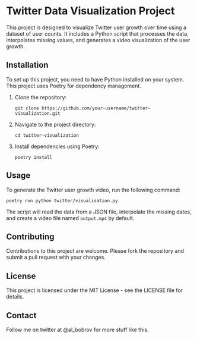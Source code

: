 # Twitter Data Visualization Project

This project is designed to visualize Twitter user growth over time using a dataset of user counts. It includes a Python script that processes the data, interpolates missing values, and generates a video visualization of the user growth.

## Installation

To set up this project, you need to have Python installed on your system. This project uses Poetry for dependency management.

1. Clone the repository:
   ```
   git clone https://github.com/your-username/twitter-visualization.git
   ```
2. Navigate to the project directory:
   ```
   cd twitter-visualization
   ```
3. Install dependencies using Poetry:
   ```
   poetry install
   ```

## Usage

To generate the Twitter user growth video, run the following command:

```
poetry run python twitter/visualisation.py
```

The script will read the data from a JSON file, interpolate the missing dates, and create a video file named `output.mp4` by default.

## Contributing

Contributions to this project are welcome. Please fork the repository and submit a pull request with your changes.

## License

This project is licensed under the MIT License - see the LICENSE file for details.

## Contact

Follow me on twitter at @al_bobrov for more stuff like this.
